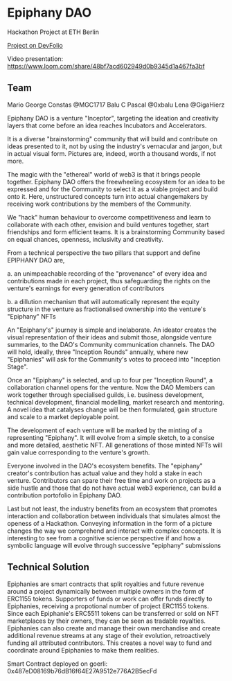 # Epiphany DAO

Hackathon Project at ETH Berlin

[Project on DevFolio](link)

Video presentation: https://www.loom.com/share/48bf7acd602949d0b9345d1a467fa3bf

## Team

Mario George Constas @MGC1717 
Balu C Pascal @0xbalu
Lena @GigaHierz

Epiphany DAO is a venture "Inceptor", targeting the ideation and creativity layers that come before an idea reaches Incubators and Accelerators. 

It is a diverse "brainstorming" community that will build and contribute on ideas presented to it, not by using the industry's vernacular and jargon, but in actual visual form. Pictures are, indeed, worth a thousand words, if not more. 

The magic with the "ethereal" world of web3 is that it brings people together. Epiphany DAO offers the freewheeling ecosystem for an idea to be expressed and for the Community to select it as a viable project and build onto it. Here, unstructured concepts turn into actual changemakers by receiving work contributions by the members of the Community. 

We "hack" human behaviour to overcome competitiveness and learn to collaborate with each other, envision and build ventures together, start friendships and form efficient teams. It is a brainstorming Community based on equal chances, openness, inclusivity and creativity. 

From a technical perspective the two pillars that support and define EPIPHANY DAO are, 

a. an unimpeachable recording of the "provenance" of every idea and contributions made in each project, thus safeguarding the rights on the venture's earnings for every generation of contributors

b. a dillution mechanism that will automatically represent the equity structure in the venture as fractionalised ownership into the venture's "Epiphany" NFTs

An "Epiphany's" journey is simple and inelaborate. An ideator creates the visual representation of their ideas and submit those, alongside venture summaries, to the DAO's Community communication channels. The DAO will hold, ideally, three "Inception Rounds" annually, where new "Epiphanies" will ask for the Community's votes to proceed into "Inception Stage". 

Once an "Epiphany" is selected, and up to four per "Inception Round", a collaboration channel opens for the venture. Now the DAO Members can work together through specialised guilds, i.e. business development, technical development, financial modelling, market research and mentoring. A novel idea that catalyses change will be then formulated, gain structure and scale to a market deployable point. 

The development of each venture will be marked by the minting of a representing "Epiphany". It will evolve from a simple sketch, to a consise and more detailed, aesthetic NFT. All generations of those minted NFTs will gain value corresponding to the venture's growth. 

Everyone involved in the DAO's ecosystem benefits. The "epiphany" creator's contribution has actual value and they hold a stake in each venture. Contributors can spare their free time and work on projects as a side hustle and those that do not have actual web3 experience, can build a contribution portofolio in Epiphany DAO. 

Last but not least, the industry benefits from an ecosystem that promotes interaction and collaboration between individuals that simulates almost the openess of a Hackathon. Conveying information in the form of a picture changes the way we comprehend and interact with complex concepts. It is interesting to see from a cognitive science perspective if and how a symbolic language will evolve through successive "epiphany" submissions


## Technical Solution

Epiphanies are smart contracts that split royalties and future revenue around a project dynamically between multiple owners in the form of ERC1155
tokens. 
Supporters of funds or work can offer funds directly to Epiphanies, receiving a propotional number of project ERC1155 tokens. Since each Epiphanie's ERC5511 tokens can be transferred or sold on NFT marketplaces by their owners, they can be seen as tradable royalties. Epiphanies can also create and manage their own merchandise and create additional revenue streams at any stage of their evolution, retroactively funding all attributed contributors. This creates a novel way to fund and coordinate around Epiphanies to make them realities.  

Smart Contract deployed on goerli: 0x487eD08169b76dB16f64E27A9512e776A2B5ecFd

